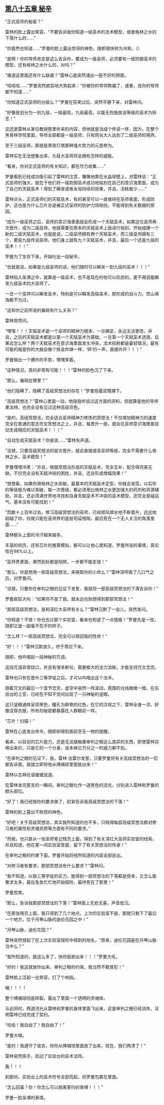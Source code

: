 ## [第八十五章 秘辛](https://www.xxbiquge.com/11_11222/5428866.html)


  “正式巫师的秘密？”

  雷林的脸上露出笑容，“不要告诉我你知道一级巫术的法术模型，或者格林之水的下落什么的……”

  “你竟然也知道……”罗曼的脸上露出惊讶的神色，随即很快转为冷笑。⊙

  “是啊！你的导师肯定是这么告诉你，要成为一级巫师，必须要有一级防御巫术的模型，还有格林之水什么的，对吗？”

  “难道这里面还有什么缺漏？”雷林心底突然涌出一股不好的预感。

  “哈哈哈……”罗曼突然疯狂地大笑起来：“你被你的导师欺骗了，或者，连你的导师都不知道……”

  “你知道正式巫师的分级么？”罗曼在狂笑过后，突然平静下来，对雷林问。

  “好像是划分为一到九级，一级最低，九级最高，以能无伤施放该等级的巫术为标志！”

  这还是雷林从某位教授那里听来的内容，但他就是当成个传说一样，因为，在整个黑骨林学院里面，导师全部都是一级巫师，只有院长大人达到了二级巫师的境界。

  至于三级巫师，那就是黑夜灯塔那种强大势力的元首修为。

  雷林实在无法想象出来，九级大巫师将会拥有怎样的威能。

  “看来，你对正式巫师的有关知识，都在尽力收集……”

  罗曼看到已经成功吸引起了雷林的注意，慵懒地靠在水晶球壁上，对雷林说：“正式巫师的强大，就在于他们将一级防御巫术成功地铭刻在自己的意识海里面，成为了自己的天赋巫术！得到了瞬发或者永恒持续的效果，并且，消耗极少……”

  雷林点头，正式巫师们的天赋巫术，有的甚至可以一直维持在巫师表面，形成防护，这也是为什么芯片总是被正式巫师的防护力场阻挡，不能得到有关数据的原因。

  “成为一级巫师之后，巫师的意识海里面就会形成一个天赋巫术，如果这位巫师再次晋升，成为二级巫师，他就需要在原本的天赋巫术上面进行铭刻，开始组建一个新的二级天赋巫术，也就是说，二级巫师拥有两个天赋巫术，而三级巫师拥有三个，要是九级传说巫师，他们身上就有九个天赋巫术，并且，最后一个还是九级的巫术！！！”

  罗曼为了生存下来，开始吐出一段秘辛。

  “也就是说，如果是九级巫师的话，他们随时可以瞬发一到九级的巫术！！！”

  雷林陷入呆滞之中，就算是一级巫术，也不是现在的他可以抗拒的，更不用说能瞬发九级巫术的大巫师了。

  一旦一个巫师可以瞬发巫术，特别是可以瞬发高级巫术，那形成的战斗力，焚山填海都不为过。

  “这和你之前所说的骗局有什么关系？”

  雷林突然问。

  “嘿嘿！！！天赋巫术是一个巫师的精神力根本，一旦确定，永远无法更改，并且，之后的天赋巫术都是以第一个天赋巫术为基础，一旦第一个天赋巫术选错，后果会怎么样？两个天赋巫术在意识海里面发生冲突，法术损耗都是最轻情况，最有可能的就是你的大脑会像个炼金炸弹一样，‘砰’的一声，直接炸开！！！”

  罗曼做出一个爆炸的手势，嘿嘿笑着。

  “这种情况，真的非常有可能！！！”雷林的脸色沉了下来。

  “那么，骗局在哪里？”

  “他们隐瞒了，隐瞒了高级冥想法的存在！”罗曼抱着双臂蹲下。

  “高级冥想法？”雷林心里面一动，他隐隐听说过这方面的资料，但就算是他的导师果法特，也完全没有见过这种高级货色。

  “是的，高级冥想法，完全适合巫师精神力修炼的冥想法！不仅增加精神力的速度完全在普通的意志符文冥想法之上，并且，每晋升一层，就会在巫师意识海里面自动生成相应的天赋巫术！！！”

  “自动生成天赋巫术？你是说……”雷林失声道。

  “没错，只要高级冥想法的层次晋升，就会直接提高巫师等级，完全不需要什么格林之水，巫术模型！”

  罗曼嘿嘿冷笑：“并且，根据冥想法形成的天赋巫术，完全互补，配合得完美无缺，不仅完全没有天赋冲突的困扰，并且，还会形成增幅效果！”

  “想想看，如果你用格林之水突破，最基本的天赋巫术定型，你就会发现，以后你的等级极为难以突破，每一次晋级，都必须用比格林之水更加强大的药剂和资源辅助，并且，还必须满世界地寻找和自身天赋巫术不冲突的巫术模型，还完全是碰运气，基本没有可能找到！”

  “而数十上百年过去，修习高级冥想法的巫师，已经顺风顺水地不断晋升，远远地超越了你，你就只能在巫师界的底层苟延残喘，最后死在一个无人关注的角落里面……”

  雷林额头上面的冷汗越来越多。

  丰富的经历，还有芯片的推算模拟，都可以让他心里知道，罗曼所说的事情，真实性在98%以上。

  “巫师界里面，果然到处都是陷阱，一步都不能走错！”

  “那么，你是想用一部高级冥想法，来换取你的小命么？”雷林深呼吸了几口气之后，对罗曼问。

  “没错，只要你在审判之眼的见证下发誓，我就将一部高级冥想法的下落告诉你！”

  罗曼疯狂大叫：“如果你不放了我，就永远也别想得到那部冥想法！”

  “那部高级冥想法，是和深红大巫师有关么？”雷林沉默了一会儿，突然发问。

  “你知道？不错！你也去过那个实验室，看来也知道了一点情报！”罗曼先是一惊，随即又是一副毫不在乎的样子。

  “怎么样？一部高级冥想法，完全可以赎回我的性命！”

  “好！！！”雷林沉默良久，终于答应下来。

  随即，他吟唱起一段神秘的咒语。

  这段咒语非常绕口，并且有很多断句，需要极大的法力消耗，才能支持咒文念完。

  雷林也只有在晋升三等学徒之后，才可以吟唱出这个法术。

  随着咒文的最后一个音节念完，虚空中突然一阵波动，周围的光线微微一暗，在实验台的上空，已经在不知不觉间出现了一只神秘的竖眼。

  这只竖眼通体呈现黑色，瞳孔为鲜艳的红色，在它的注视之下，雷林全身一凉，好像没穿衣服，所有的秘密都暴露在人群眼前一样。

  “芯片！扫描！”

  雷林在心底发出命令，随即却得到面前空无一物的提醒。

  看来，以目前的芯片能力，还是无法接触像审判之眼这么诡异的东西，即使雷林召唤出来的，只是它的一个分身，连本体亿万分之一的威力都不到。

  “在审判之眼的见证下，我，雷林·法雷尔发誓，只要罗曼将有关高级冥想法的一切都告诉我，我就立即将他从缚魂球里面放出来！”

  雷林以古拜伦语缓缓说道。

  在雷林发完誓言的一瞬间，审判之眼化作一道黑色的流光，分别进入雷林和罗曼的额头部位。

  “好了！我已经按你的要求做了，赶紧告诉我高级冥想法的下落！”

  雷林的脸上露出不耐烦的神色。

  “好吧！关于高级冥想法，其实我所知道的也不多，只晓得每部高级冥想法都对修习者的属性和灵魂资质等方面有不同的要求。”

  “而我，也只是从一张巫师笔记残页上面，得到了有关深红大巫师实验室的线索，并且知道，他在某一间实验室里面，留下了有关冥想法的传承！”

  在审判之眼的约束下面，罗曼开始将他所知道的内容全部说出。

  “对修习者有要求，那部冥想法有什么要求？”雷林问。

  “我不知道，以我三等学徒的实力，能得到一部冥想法的下落都是侥幸，又怎么能奢求太多，最后急急忙忙地开始探险，最终死在了那里！”

  罗曼苦笑。

  “那么，告诉我那部冥想法的下落！”雷林面上无悲无喜，声音低沉。

  “在那张残页上面，我只得到了几个地点，上次的实验室不是，那就只剩下了最后一个地方，位于月琴山脉的迪伦花园之中！”

  “月琴山脉，迪伦花园？”

  雷林突然想起了在上次实验室探险中得到的地名，“原来，迪伦花园是在月琴山脉当中么？”

  “我所知道的，就这么多了，快将我放出来！！！”罗曼大吼。

  “好的！我这就放你出来，审判之眼的约束，我当然不敢冒犯！”

  雷林脸上泛起一丝笑容，打了个响指。

  嘣！！！！

  整个缚魂球彻底碎裂，露出了里面一个透明的灵魂体。

  与此同时，两道流光从雷林和罗曼的身体里面飞出来，这是审判之眼已经消失，证明雷林已经完成了契约。

  “哈哈！我自由了！我自由了！”

  罗曼大喊。

  “是的！我遵守了诺言，将你从缚魂球里面放了出来，现在，我们两清了！”

  雷林突然挥手，启动了实验台的巫术法阵。

  轰！！！

  刹那间，实验台上的巫术符号全部亮起，将罗曼包裹在里面。

  “怎么回事？你！你怎么可以脱离誓约的束缚！！！”

  罗曼一脸呆滞的表情。
